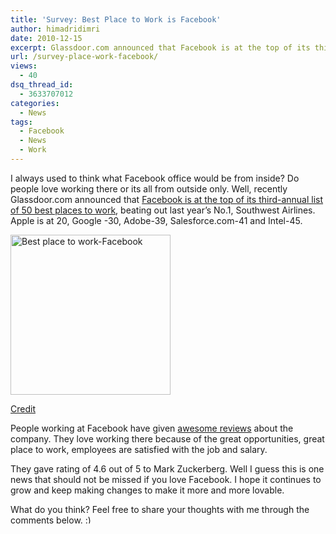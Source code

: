 ```yaml
---
title: 'Survey: Best Place to Work is Facebook'
author: himadridimri
date: 2010-12-15
excerpt: Glassdoor.com announced that Facebook is at the top of its third-annual list of 50 best places to work, beating out last year’s No. 1, Southwest Airlines. Apple is at 20, Google -30, Adobe-39, Salesforce.com-41 and Intel-45.
url: /survey-place-work-facebook/
views:
  - 40
dsq_thread_id:
  - 3633707012
categories:
  - News
tags:
  - Facebook
  - News
  - Work
---
```

I always used to think what Facebook office would be from inside? Do people love working there or its all from outside only. Well, recently Glassdoor.com announced that <a href="http://www.glassdoor.com/Best-Places-to-Work-LST_KQ0,19.htm" onclick="_gaq.push(['_trackEvent', 'outbound-article', 'http://www.glassdoor.com/Best-Places-to-Work-LST_KQ0,19.htm', 'Facebook is at the top of its third-annual list of 50 best places to work']);" >Facebook is at the top of its third-annual list of 50 best places to work</a>, beating out last year’s No.1, Southwest Airlines. Apple is at 20, Google -30, Adobe-39, Salesforce.com-41 and Intel-45.

<a href="http://fbknol.com/survey-place-work-facebook/facebook-11/" onclick="_gaq.push(['_trackEvent', 'outbound-article', 'http://fbknol.com/survey-place-work-facebook/facebook-11/', '']);" rel="attachment wp-att-4479"><img class="alignnone size-full wp-image-4479" src="http://cdn.devilsworkshop.org/files/2010/12/facebook.png" alt="Best place to work-Facebook" width="256" height="256" /></a>

<a href="http://imod.co.za/2009/12/08/win-a-king-hammock-from-imod-co-za/" onclick="_gaq.push(['_trackEvent', 'outbound-article', 'http://imod.co.za/2009/12/08/win-a-king-hammock-from-imod-co-za/', 'Credit']);" >Credit</a>

People working at Facebook have given <a href="http://www.glassdoor.com/Reviews/Facebook-Reviews-E40772.htm?listFilter=BPTW2011" onclick="_gaq.push(['_trackEvent', 'outbound-article', 'http://www.glassdoor.com/Reviews/Facebook-Reviews-E40772.htm?listFilter=BPTW2011', 'awesome reviews']);" >awesome reviews</a> about the company. They love working there because of the great opportunities, great place to work, employees are satisfied with the job and salary.

They gave rating of 4.6 out of 5 to Mark Zuckerberg. Well I guess this is one news that should not be missed if you love Facebook. I hope it continues to grow and keep making changes to make it more and more lovable.

What do you think? Feel free to share your thoughts with me through the comments below. <img src="http://devilsworkshop.org/wp-includes/images/smilies/simple-smile.png" alt=":)" class="wp-smiley" style="height: 1em; max-height: 1em;" />
